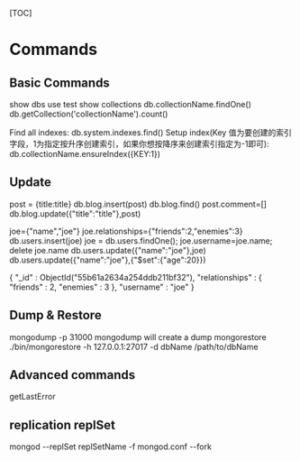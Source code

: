 [TOC]

# Commands
## Basic Commands
show dbs
use test
show collections
db.collectionName.findOne()
db.getCollection('collectionName').count()

Find all indexes:
db.system.indexes.find()
Setup index(Key 值为要创建的索引字段，1为指定按升序创建索引，如果你想按降序来创建索引指定为-1即可):
db.collectionName.ensureIndex({KEY:1})

## Update
post = {title:title}
db.blog.insert(post)
db.blog.find()
post.comment=[]
db.blog.update({"title":"title"},post)

joe={"name","joe"}
joe.relationships={"friends":2,"enemies":3}
db.users.insert(joe)
joe = db.users.findOne();
joe.username=joe.name;
delete joe.name
db.users.update({"name":"joe"},joe)
db.users.update({"name":"joe"},{"$set":{"age":20}})

{ "_id" : ObjectId("55b61a2634a254ddb211bf32"), "relationships" : { "friends" : 2, "enemies" : 3 }, "username" : "joe" }

## Dump & Restore
mongodump -p 31000	mongodump will create a dump
mongorestore
./bin/mongorestore -h 127.0.0.1:27017 -d dbName /path/to/dbName

## Advanced commands
getLastError

## replication replSet
mongod --replSet replSetName -f mongod.conf --fork
